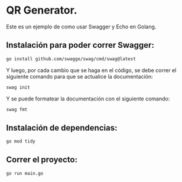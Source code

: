 # QR Generator.

Este es un ejemplo de como usar Swagger y Echo en Golang.

## Instalación para poder correr Swagger:

```bash
go install github.com/swaggo/swag/cmd/swag@latest
```

Y luego, por cada cambio que se haga en el código, se debe correr el siguiente comando para que se actualice la documentación:

```bash
swag init
```

Y se puede formatear la documentación con el siguiente comando:

```bash
swag fmt
```

## Instalación de dependencias:

```bash
go mod tidy
```

## Correr el proyecto:

```bash
go run main.go
```